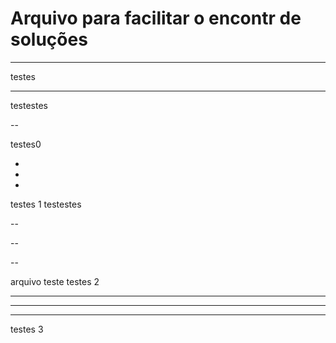 # Arquivo para facilitar o encontr de soluções
---- 

testes

----------

testestes

--

testes0

-

-

-






testes 1 testestes







--

--

--

  arquivo teste testes 2

---
---
---

testes 3
